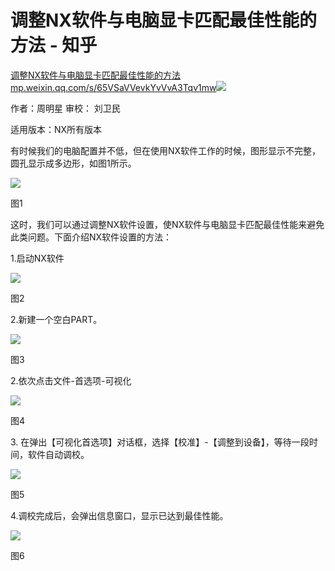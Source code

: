 # 调整NX软件与电脑显卡匹配最佳性能的方法 - 知乎
[调整NX软件与电脑显卡匹配最佳性能的方法​mp.weixin.qq.com/s/65VSaVVevkYvVvA3Tqv1mw![](https://pic2.zhimg.com/v2-fc06e0dac6a3789f41ed3bcee7e121b5_ipico.jpg)
](https://link.zhihu.com/?target=https%3A//mp.weixin.qq.com/s/65VSaVVevkYvVvA3Tqv1mw)

作者：周明星 审校： 刘卫民

适用版本：NX所有版本

有时候我们的电脑配置并不低，但在使用NX软件工作的时候，图形显示不完整，圆孔显示成多边形，如图1所示。

![](https://pic1.zhimg.com/v2-b8448ffc1c77139837ba0616c84f77bc_b.jpg)

图1

这时，我们可以通过调整NX软件设置，使NX软件与电脑显卡匹配最佳性能来避免此类问题。下面介绍NX软件设置的方法：

1.启动NX软件

![](https://pic3.zhimg.com/v2-5c13caa46918343708b696be06eb3a1a_b.jpg)

图2

2.新建一个空白PART。

![](https://pic3.zhimg.com/v2-afb302a9088f0897579c4a5c228bcf8a_b.jpg)

图3

2.依次点击文件-首选项-可视化

![](https://pic3.zhimg.com/v2-09bc5d77076e2060cb4fc83a6ef22346_b.jpg)

图4

3\. 在弹出【可视化首选项】对话框，选择【校准】-【调整到设备】，等待一段时间，软件自动调校。

![](https://pic1.zhimg.com/v2-56d458b4cd7d4794f054feb55710e914_b.jpg)

图5

4.调校完成后，会弹出信息窗口，显示已达到最佳性能。

![](https://pic3.zhimg.com/v2-70cefa0597a588c4c652bfce0f515e0a_b.jpg)

图6